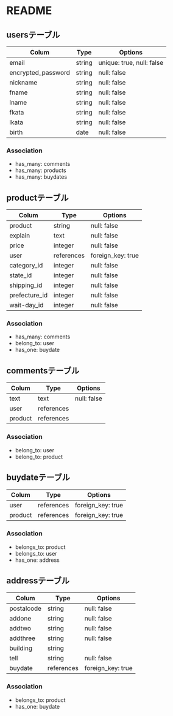# README

## usersテーブル

| Colum             | Type       | Options                  |
| ----------------- | ---------- | ------------------------ |
| email             | string     | unique: true, null: false|
| encrypted_password| string     | null: false              |
| nickname          | string     | null: false              |
| fname             | string     | null: false              |
| lname             | string     | null: false              |
| fkata             | string     | null: false              |
| lkata             | string     | null: false              |
| birth             | date       | null: false              |

### Association
- has_many: comments
- has_many: products
- has_many: buydates


## productテーブル

| Colum         | Type       | Options           |
| ------------- | ---------- | ----------------- |
| product       | string     | null: false       | 
| explain       | text       | null: false       | 
| price         | integer    | null: false       |
| user          | references | foreign_key: true |
| category_id   | integer    | null: false       |
| state_id      | integer    | null: false       |
| shipping_id   | integer    | null: false       |
| prefecture_id | integer    | null: false       |
| wait-day_id   | integer    | null: false       |

### Association
- has_many: comments
- belong_to: user
- has_one: buydate


## commentsテーブル

| Colum      | Type       | Options     |
| ---------- | ---------- | ----------- |
| text       | text       | null: false |
| user       | references |             |
| product    | references |             |

### Association
- belong_to: user
- belong_to: product


<!-- 商品購入管理に関するテーブル -->
## buydateテーブル

| Colum      | Type       | Options           |
| ---------- | ---------- | ----------------- |
| user       | references | foreign_key: true |
| product    | references | foreign_key: true |

### Association
- belongs_to: product
- belongs_to: user
- has_one: address


<!-- 配送先住所に関するテーブル -->
## addressテーブル

| Colum      | Type       | Options           |
| ---------- | ---------- | ----------------- |
| postalcode | string     | null: false       |
| addone     | string     | null: false       |
| addtwo     | string     | null: false       |
| addthree   | string     | null: false       |
| building   | string     |                   |
| tell       | string     | null: false       |
| buydate    | references | foreign_key: true |

### Association
- belongs_to: product
- has_one: buydate